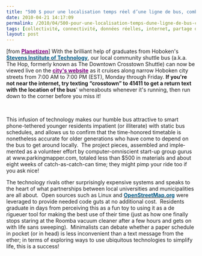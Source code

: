 ```yaml
---
title: "500 $ pour une localisation temps réel d’une ligne de bus, combien pour des minutes perdues tous les jours ?"
date: 2010-04-21 14:17:09
permalink: /2010/04/500-pour-une-localisation-temps-dune-ligne-de-bus-combien-pour-des-minutes-perdues-tous-les-jours.html
tags: [collectivité, connectivité, données réelles, internet, partage de données]
layout: post
---
```


<p class="MsoNormal"><span lang="EN-GB">[from <strong><a href="http://www.planetizen.com/node/43852"><font color="#800080">Planetizen</font></a></strong>] With the brilliant help of graduates from </span><span lang="EN-GB">Hoboken</span><span lang="EN-GB">'s <a href="http://www.stevens.edu/"><strong><font color="#005884">Stevens Institute of Technology</font></strong></a>, our local community shuttle bus (a.k.a. The Hop, formerly known as The Downtown Crosstown Shuttle) can now be viewed live on the <strong><a href="http://www.hobokennj.org/departments/transportation-parking/the-hop/"><font color="#800080">city's website</font></a></strong> as it cruises along narrow </span><span lang="EN-GB">Hoboken</span><span lang="EN-GB"> city streets from </span><span lang="EN-GB">7:00 AM</span><span lang="EN-GB"> to </span><span lang="EN-GB">7:00 PM</span><span lang="EN-GB"> (EST), Monday through Friday. <strong>If you're not near the internet, try texting “crosstown” to 41411 to get a return text with the location of the bus</strong>' whereabouts whenever it's running, then run down to the corner before you miss it!</span></p> <p class="MsoNormal"><span lang="EN-GB">  </span></p>   <!--more-->  <p class="MsoNormal"><span lang="EN">This infusion of technology makes our humble bus attractive to smart phone-tethered younger residents impatient (or illiterate) with static bus schedules, and allows us to confirm that the time-honored timetable is nonetheless accurate for older generations who have come to depend on the bus to get around locally.<span>  </span>The project pieces, assembled and implemented as a volunteer effort by computer-omniscient start-up group gurus at www.parkingmapper.com, totaled less than $500 in materials and about eight weeks of catch-as-catch-can time; they might pimp your ride too if you ask nice! </span></p> <p class="MsoNormal"><span lang="EN"></span></p> <p class="MsoNormal"><span lang="EN">The technology rivals other surprisingly expensive systems and speaks to the heart of what partnerships between local universities and municipalities are all about.<span>  </span>Open sources such as Linux and <strong><a href="http://www.openstreetmap.org/"><font color="#005884">OpenStreetMap.org</font></a></strong> were leveraged to provide needed code guts at no additional cost.<span>  </span>Residents graduate in days from perceiving this as a fun toy to using it as a de rigueuer tool for making the best use of their time (just as how one finally stops staring at the Roomba vacuum cleaner after a few hours and gets on with life sans sweeping).<span>  </span>Minimalists can debate whether a paper schedule in pocket (or in head) is less inconvenient than a text message from the ether; in terms of exploring ways to use ubiquitous technologies to simplify life, this is a success!</span></p>
